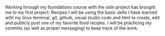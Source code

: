 Working through my foundations course with the odin project has brought me to my first project: 
Recipes
I will be using the basic skills I have learned with my linux terminal, git, github, visual studio code and html to create, edit and publicly post one of my favorite food recipes. I will be practicing my commits (as well as proper messaging) to keep track of the work.